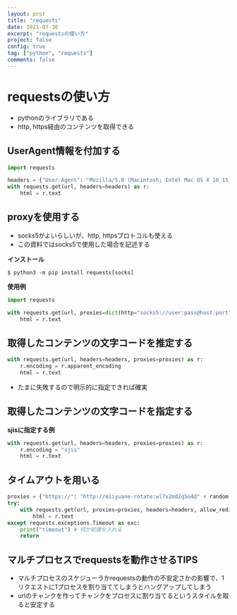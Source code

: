 ```yaml
---
layout: post
title: "requests"
date: 2021-07-30
excerpt: "requestsの使い方"
project: false
config: true
tag: ["python", "requests"]
comments: false
---
```


# requestsの使い方
 - pythonのライブラリである
 - http, https経由のコンテンツを取得できる

## UserAgent情報を付加する

```python
import requests

headers = {"User-Agent": "Mozilla/5.0 (Macintosh; Intel Mac OS X 10_15_7) AppleWebKit/537.36 (KHTML, like Gecko) Chrome/98.0.4758.136 Safari/537.36"}
with requests.get(url, headers=headers) as r:
    html = r.text
```

## proxyを使用する
 - socks5がよいらしいが、http, httpsプロトコルも使える
 - この資料ではsocks5で使用した場合を記述する

**インストール**  

```console
$ python3 -m pip install requests[socks]
```

**使用例**  

```python
import requests

with requests.get(url, proxies=dict(http="socks5://user:pass@host:port", https="socks5://user:pass@host:port")) as r:
	html = r.text
```

## 取得したコンテンツの文字コードを推定する

```python
with requests.get(url, headers=headers, proxies=proxies) as r:
	r.encoding = r.apparent_encoding
	html = r.text
```
 - たまに失敗するので明示的に指定できれば確実

## 取得したコンテンツの文字コードを指定する

**sjisに指定する例**  

```python
with requests.get(url, headers=headers, proxies=proxies) as r:
	r.encoding = "sjis"
	html = r.text
```

## タイムアウトを用いる

```python
proxies = {"https://": "http://miiyuane-rotate:wl7v2md2q5o4@" + random.choice(L)}
try:
    with requests.get(url, proxies=proxies, headers=headers, allow_redirects=False, timeout=10.0) as r:
        html = r.text
except requests.exceptions.Timeout as exc:
    print("timeout") # 何か処理を入れる
    return
```

## マルチプロセスでrequestsを動作させるTIPS
 - マルチプロセスのスケジューラかrequestsの動作の不安定さかの影響で、1リクエストに1プロセスを割り当ててしまうとハングアップしてしまう
 - urlのチャンクを作ってチャンクをプロセスに割り当てるというスタイルを取ると安定する
